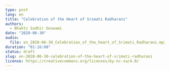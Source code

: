```yaml
---
type: post
lang: en
title: "Celebration of the Heart of Srimati Radharani"
authors:
  - Bhakti Sudhir Goswami
date: "2020-06-30"
audio:
  file: en_2020-06-30_Celebration_of_the_heart_of_Srimati_Radharani.mp3
duration: "01:16:08"
status: draft
slug: en-2020-06-30-celebration-of-the-heart-of-srimati-radharani
license: https://creativecommons.org/licenses/by-nc-sa/4.0/
---
```


